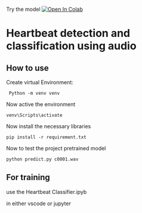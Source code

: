 Try the model [![Open In Colab](https://colab.research.google.com/assets/colab-badge.svg)](https://colab.research.google.com/drive/1l4-Lc_v31g8FxQ9g9a1SefMgHgshITrV?usp=sharing)
# Heartbeat detection and classification using audio 

## How to use

Create virtual Environment:  

```
 Python -m venv venv 
```
Now active the environment
```
venv\Scripts\activate
```
Now install the necessary libraries
```
pip install -r requirement.txt
```

Now to test the project pretrained model
```
python predict.py c0001.wav
```


## For training 

use the Heartbeat Classifier.ipyb

in either vscode or jupyter
